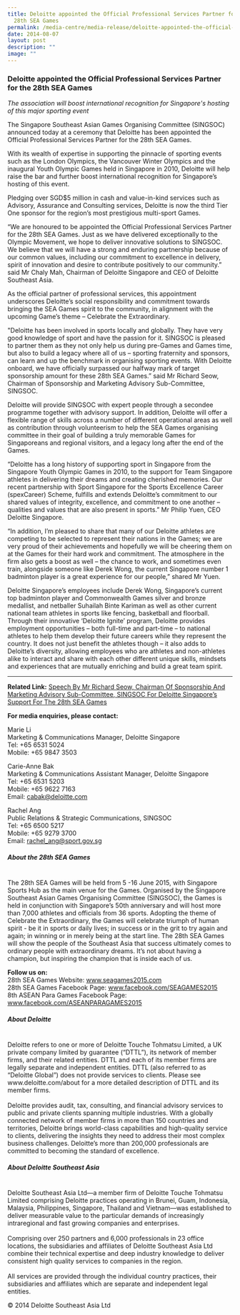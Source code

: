 ```yaml
---
title: Deloitte appointed the Official Professional Services Partner for the
  28th SEA Games
permalink: /media-centre/media-release/deloitte-appointed-the-official-professional-services-partner/
date: 2014-08-07
layout: post
description: ""
image: ""
---
```

### **Deloitte appointed the Official Professional Services Partner for the 28th SEA Games**
_The association will boost international recognition for Singapore's hosting of this major sporting event_

The Singapore Southeast Asian Games Organising Committee (SINGSOC) announced today at a ceremony that Deloitte has been appointed the Official Professional Services Partner for the 28th SEA Games.

With its wealth of expertise in supporting the pinnacle of sporting events such as the London Olympics, the Vancouver Winter Olympics and the inaugural Youth Olympic Games held in Singapore in 2010, Deloitte will help raise the bar and further boost international recognition for Singapore’s hosting of this event.

Pledging over SGD$5 million in cash and value-in-kind services such as Advisory, Assurance and Consulting services, Deloitte is now the third Tier One sponsor for the region’s most prestigious multi-sport Games. 

“We are honoured to be appointed the Official Professional Services Partner for the 28th SEA Games. Just as we have delivered exceptionally to the Olympic Movement, we hope to deliver innovative solutions to SINGSOC. We believe that we will have a strong and enduring partnership because of our common values, including our commitment to excellence in delivery, spirit of innovation and desire to contribute positively to our community.” said Mr Chaly Mah, Chairman of Deloitte Singapore and CEO of Deloitte Southeast Asia.

As the official partner of professional services, this appointment underscores Deloitte’s social responsibility and commitment towards bringing the SEA Games spirit to the community, in alignment with the upcoming Game’s theme – Celebrate the Extraordinary.

"Deloitte has been involved in sports locally and globally. They have very good knowledge of sport and have the passion for it. SINGSOC is pleased to partner them as they not only help us during pre-Games and Games time, but also to build a legacy where all of us – sporting fraternity and sponsors, can learn and up the benchmark in organising sporting events. With Deloitte onboard, we have officially surpassed our halfway mark of target sponsorship amount for these 28th SEA Games.” said Mr Richard Seow, Chairman of Sponsorship and Marketing Advisory Sub-Committee, SINGSOC.

Deloitte will provide SINGSOC with expert people through a secondee programme together with advisory support. In addition, Deloitte will offer a flexible range of skills across a number of different operational areas as well as contribution through volunteerism to help the SEA Games organising committee in their goal of building a truly memorable Games for Singaporeans and regional visitors, and a legacy long after the end of the Games.

“Deloitte has a long history of supporting sport in Singapore from the Singapore Youth Olympic Games in 2010, to the support for Team Singapore athletes in delivering their dreams and creating cherished memories. Our recent partnership with Sport Singapore for the Sports Excellence Career (spexCareer) Scheme, fulfills and extends Deloitte’s commitment to our shared values of integrity, excellence, and commitment to one another – qualities and values that are also present in sports.” Mr Philip Yuen, CEO Deloitte Singapore.

“In addition, I’m pleased to share that many of our Deloitte athletes are competing to be selected to represent their nations in the Games; we are very proud of their achievements and hopefully we will be cheering them on at the Games for their hard work and commitment. The atmosphere in the firm also gets a boost as well – the chance to work, and sometimes even train, alongside someone like Derek Wong, the current Singapore number 1 badminton player is a great experience for our people,” shared Mr Yuen.

Deloitte Singapore’s employees include Derek Wong, Singapore’s current top badminton player and Commonwealth Games silver and bronze medallist, and netballer Suhailah Binte Kariman as well as other current national team athletes in sports like fencing, basketball and floorball. Through their innovative ‘Deloitte Ignite’ program, Deloitte provides employment opportunities – both full-time and part-time – to national athletes to help them develop their future careers while they represent the country. It does not just benefit the athletes though – it also adds to Deloitte’s diversity, allowing employees who are athletes and non-athletes alike to interact and share with each other different unique skills, mindsets and experiences that are mutually enriching and build a great team spirit.

---

**Related Link:**
[Speech By Mr Richard Seow, Chairman Of Sponsorship And Marketing Advisory Sub-Committee, SINGSOC For Deloitte Singapore’s Support For The 28th SEA Games](/media-centre/speeches/singsoc-for-deloitte-singapore-support-for-the-28th-sea-games/)


**For media enquiries, please contact:**

Marie Li<br>
Marketing & Communications Manager, Deloitte Singapore<br>
Tel: +65 6531 5024<br>
Mobile: +65 9847 3503


Carie-Anne Bak<br>
Marketing & Communications Assistant Manager, Deloitte Singapore<br>
Tel: +65 6531 5203<br>
Mobile: +65 9622 7163<br>
Email: [cabak@deloitte.com](mailto:cabak@deloitte.com)

Rachel Ang<br>
Public Relations & Strategic Communications, SINGSOC<br>
Tel: +65 6500 5217<br>
Mobile: +65 9279 3700<br>
Email: [rachel_ang@sport.gov.sg](mailto:rachel_ang@sport.gov.sg)


##### **About the 28th SEA Games**
<br>
The 28th SEA Games will be held from 5 -16 June 2015, with Singapore Sports Hub as the main venue for the Games. Organised by the Singapore Southeast Asian Games Organising Committee (SINGSOC), the Games is held in conjunction with Singapore’s 50th anniversary and will host more than 7,000 athletes and officials from 36 sports. Adopting the theme of Celebrate the Extraordinary, the Games will celebrate triumph of human spirit - be it in sports or daily lives; in success or in the grit to try again and again; in winning or in merely being at the start line. The 28th SEA Games will show the people of the Southeast Asia that success ultimately comes to ordinary people with extraordinary dreams. It’s not about having a champion, but inspiring the champion that is inside each of us.

**Follow us on:** <br>
28th SEA Games Website: www.seagames2015.com<br>
28th SEA Games Facebook Page: www.facebook.com/SEAGAMES2015<br>
8th ASEAN Para Games Facebook Page: www.facebook.com/ASEANPARAGAMES2015

##### **About Deloitte**
<br>
Deloitte refers to one or more of Deloitte Touche Tohmatsu Limited, a UK private company limited by guarantee (“DTTL”), its network of member firms, and their related entities. DTTL and each of its member firms are legally separate and independent entities. DTTL (also referred to as “Deloitte Global”) does not provide services to clients. Please see www.deloitte.com/about for a more detailed description of DTTL and its member firms.
<br><br>
Deloitte provides audit, tax, consulting, and financial advisory services to public and private clients spanning multiple industries. With a globally connected network of member firms in more than 150 countries and territories, Deloitte brings world-class capabilities and high-quality service to clients, delivering the insights they need to address their most complex business challenges. Deloitte’s more than 200,000 professionals are committed to becoming the standard of excellence.

##### **About Deloitte Southeast Asia**
<br>
Deloitte Southeast Asia Ltd—a member firm of Deloitte Touche Tohmatsu Limited comprising Deloitte practices operating in Brunei, Guam, Indonesia, Malaysia, Philippines, Singapore, Thailand and Vietnam—was established to deliver measurable value to the particular demands of increasingly intraregional and fast growing companies and enterprises.
<br><br>
Comprising over 250 partners and 6,000 professionals in 23 office locations, the subsidiaries and affiliates of Deloitte Southeast Asia Ltd combine their technical expertise and deep industry knowledge to deliver consistent high quality services to companies in the region.
<br><br>
All services are provided through the individual country practices, their subsidiaries and affiliates which are separate and independent legal entities.

© 2014 Deloitte Southeast Asia Ltd